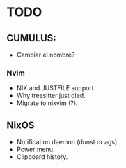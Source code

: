 # TODO

## CUMULUS:
- Cambiar el nombre?

### Nvim
- NIX and JUSTFILE support.
- Why treesitter just died.
- Migrate to nixvim (?).

## NixOS
- Notification daemon (dunst or ags).
- Power menu.
- Clipboard history.
